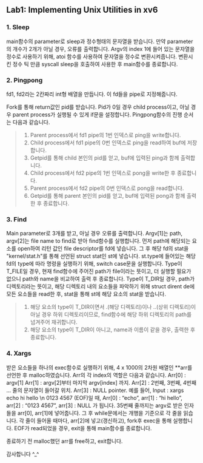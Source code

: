 ## Lab1: Implementing Unix Utilities in xv6

### 1. Sleep
main함수의 parameter로 sleep과 정수형태의 문자열을 받습니다. 만약 parameter의 개수가 2개가 아닐 경우, 오류를 출력합니다. Argv의 index 1에 들어 있는 문자열을 정수로 사용하기 위해, atoi 함수를 사용하여 문자열을 정수로 변환시켜줍니다. 변환시킨 정수 틱 만큼 syscall sleep을 호출하여 사용한 후 main함수를 종료합니다.

### 2. Pingpong
fd1, fd2라는 2칸짜리 int형 배열을 만듭니다. 이 fd들을 pipe로 지정해줍니다.  
 
Fork를 통해 return값인 pid를 받습니다. Pid가 0일 경우 child process이고, 아닐 경우 parent process가 실행될 수 있게 if문을 설정합니다. Pingpong함수의 진행 순서는 다음과 같습니다.
> 1.	Parent process에서 fd1 pipe의 1번 인덱스로 ping을 write합니다.
> 2.	Child process에서 fd1 pipe의 0번 인덱스로 ping을 read하여 buf에 저장합니다.
> 3.	Getpid를 통해 child 본인의 pid를 얻고, buf에 입력된 ping과 함께 출력합니다.
> 4.	Child process에서 fd2 pipe의 1번 인덱스로 pong을 write한 후 종료합니다.
> 5.	Parent process에서 fd2 pipe의 0번 인덱스로 pong을 read합니다.
> 6.	Getpid를 통해 parent 본인의 pid를 얻고, buf에 입력된 pong과 함께 출력한 후 종료합니다.

### 3. Find
Main parameter로 3개를 받고, 아닐 경우 오류를 출력합니다. Argv[1]는 path, argv[2]는 file name to find로 받아 find함수를 실행합니다. 먼저 path에 해당되는 요소를 open하여 리턴 값인 file descriptor를 fd에 넣습니다. 그 후 해당 fd의 stat을 "kernel/stat.h"를 통해 선언된 struct stat인 st에 넣습니다. st.type에 들어있는 해당 fd의 type에 따라 명령을 실행하기 위해, switch case문을 실행합니다. 
Type이 T_FILE일 경우, 현재 find함수에 주어진 path가 file이라는 뜻이고, 더 실행할 필요가 없으니 path와 name을 비교하여 출력 후 종료합니다.
Type이 T_DIR일 경우, path가 디렉토리라는 뜻이고, 해당 디렉토리 내의 요소들을 파악하기 위해 struct dirent de에 모든 요소들을 read한 후, stat을 통해 st에 해당 요소의 stat을 받습니다. 
> 1.	해당 요소의 type이 T_DIR이면서 .(해당 디렉토리)이나 ..(상위 디렉토리)이 아닐 경우 하위 디렉토리이므로, find함수에 해당 하위 디렉토리의 path를 넘겨주어 재귀합니다. 
> 2.	해당 요소의 type이 T_DIR이 아니고, name과 이름이 같을 경우, 출력한 후 종료합니다.

### 4. Xargs
받은 요소들을 하나의 exec함수로 실행하기 위해, 4 x 1000의 2차원 배열인 **arr를 선언한 후 malloc하였습니다. Arr의 각 index의 역할은 다음과 같습니다.
Arr[0] : argv[1]
Arr[1] : argv[2]부터 마지막 argv[index] 까지.
Arr[2] : 2번째, 3번째, 4번째 … 줄의 문자열이 들어갈 위치.
Arr[3] : NULL pointer.
예를 들어, 
Input : xargs echo hi hello \n 0123 4567 (EOF)일 때, 
Arr[0] : “echo”, arr[1] : “hi hello”, arr[2] : “0123 4567”, arr[3] : NULL 가 됩니다.
35번째 줄까지는 argv로 받은 인자들을 arr[0], arr[1]에 넣어줍니다. 그 후 while문에서는 개행을 기준으로 각 줄을 읽습니다. 각 줄이 들어올 때마다, arr[2]에 넣고(갱신하고), fork후 exec을 통해 실행합니다. EOF가 read되었을 경우, exit을 통해 main함수를 종료합니다.
  
 
종료하기 전 malloc했던 arr를 free하고, exit합니다.

감사합니다 ^_^
